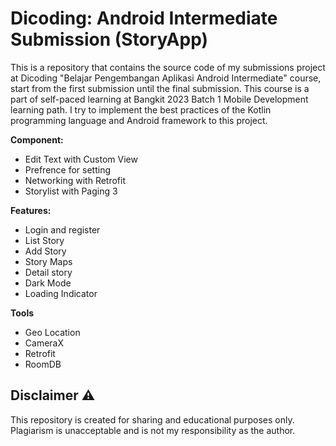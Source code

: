 # Dicoding: Android Intermediate Submission (StoryApp)
<p>This is a repository that contains the source code of my submissions project at Dicoding "Belajar Pengembangan Aplikasi Android Intermediate" course, start from the first submission until the final submission. This course is a part of self-paced learning at Bangkit 2023 Batch 1 Mobile Development learning path. I try to implement the best practices of the Kotlin programming language and Android framework to this project.</p>

**Component:**
- Edit Text with Custom View
- Prefrence for setting
- Networking with Retrofit
- Storylist with Paging 3

**Features:**
- Login and register
- List Story
- Add Story
- Story Maps
- Detail story
- Dark Mode
- Loading Indicator

**Tools**
- Geo Location
- CameraX
- Retrofit
- RoomDB
  
## Disclaimer ⚠️
This repository is created for sharing and educational purposes only. Plagiarism is unacceptable and is not my responsibility as the author.
